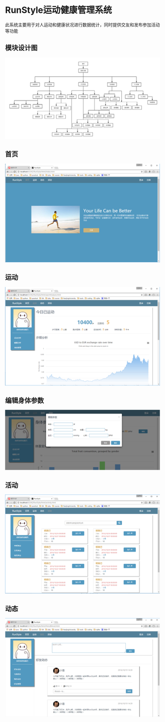 # RunStyle运动健康管理系统
此系统主要用于对人运动和健康状况进行数据统计，同时提供交友和发布参加活动等功能
## 模块设计图
![](https://github.com/yyy2015/web-work/raw/master/doc/详细设计/模块结构.png)
## 首页
![](https://github.com/yyy2015/web-work/raw/master/UIscreenshot/首页.png)
## 运动
![](https://github.com/yyy2015/web-work/raw/master/UIscreenshot/运动.png)
## 编辑身体参数
![](https://github.com/yyy2015/web-work/raw/master/UIscreenshot/编辑身体参数.png)
## 活动
![](https://github.com/yyy2015/web-work/raw/master/UIscreenshot/活动.png)
## 动态
![](https://github.com/yyy2015/web-work/raw/master/UIscreenshot/动态.png)
